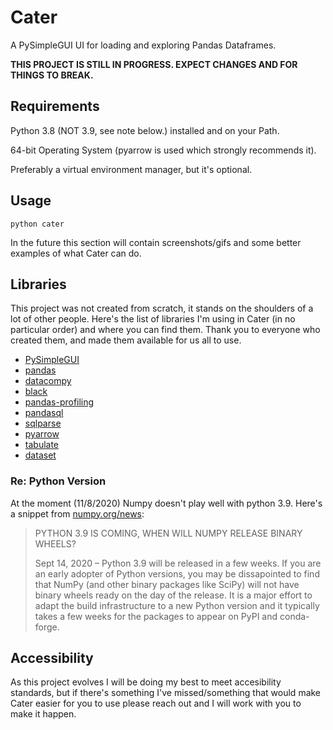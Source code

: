 # Cater

A PySimpleGUI UI for loading and exploring Pandas Dataframes.

**THIS PROJECT IS STILL IN PROGRESS. EXPECT CHANGES AND FOR THINGS TO BREAK.**


## Requirements

Python 3.8 (NOT 3.9, see note below.) installed and on your Path.

64-bit Operating System (pyarrow is used which strongly recommends it).

Preferably a virtual environment manager, but it's optional.

## Usage

`python cater`

In the future this section will contain screenshots/gifs and some better examples of what Cater can do.

## Libraries

This project was not created from scratch, it stands on the shoulders of a lot of other people. Here's the list of libraries I'm using in Cater (in no particular order) and where you can find them. Thank you to everyone who created them, and made them available for us all to use.

- [PySimpleGUI](https://pysimplegui.readthedocs.io/en/latest/)
- [pandas](https://pandas.pydata.org/)
- [datacompy](https://github.com/capitalone/datacompy)
- [black](https://github.com/psf/black)
- [pandas-profiling](https://github.com/pandas-profiling/pandas-profiling)
- [pandasql](https://github.com/yhat/pandasql/)
- [sqlparse](https://github.com/andialbrecht/sqlparse)
- [pyarrow](https://arrow.apache.org/)
- [tabulate](https://github.com/astanin/python-tabulate)
- [dataset](https://github.com/pudo/dataset)

### Re: Python Version

At the moment (11/8/2020) Numpy doesn't play well with python 3.9. Here's a snippet from [numpy.org/news](https://numpy.org/news):

>PYTHON 3.9 IS COMING, WHEN WILL NUMPY RELEASE BINARY WHEELS?
>
>Sept 14, 2020 – Python 3.9 will be released in a few weeks. If you are an early adopter of Python versions, you may be dissapointed to find that NumPy (and other binary packages like SciPy) will not have binary wheels ready on the day of the release. It is a major effort to adapt the build infrastructure to a new Python version and it typically takes a few weeks for the packages to appear on PyPI and conda-forge.



## Accessibility

As this project evolves I will be doing my best to meet accesibility standards, but if there's something I've missed/something that would make Cater easier for you to use please reach out and I will work with you to make it happen.